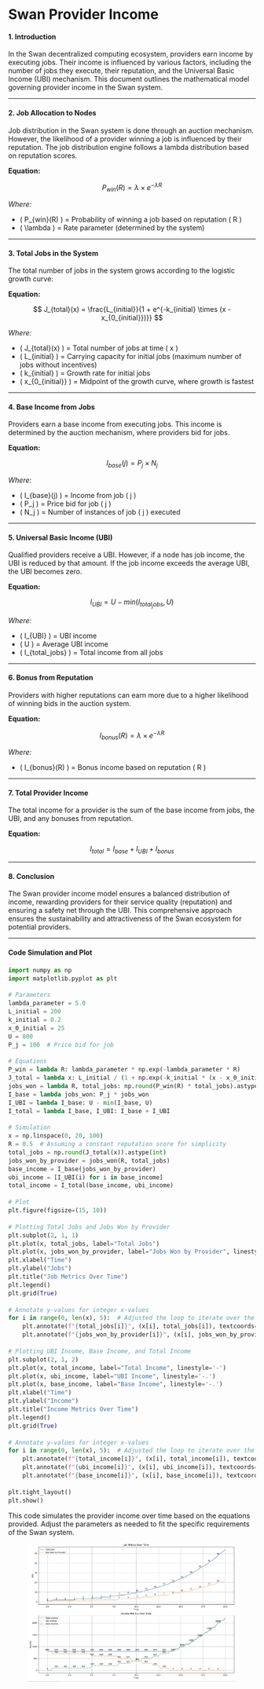 # Swan Provider Income

#### **1. Introduction**

In the Swan decentralized computing ecosystem, providers earn income by executing jobs. Their income is influenced by various factors, including the number of jobs they execute, their reputation, and the Universal Basic Income (UBI) mechanism. This document outlines the mathematical model governing provider income in the Swan system.

***

#### **2. Job Allocation to Nodes**

Job distribution in the Swan system is done through an auction mechanism. However, the likelihood of a provider winning a job is influenced by their reputation. The job distribution engine follows a lambda distribution based on reputation scores.

**Equation:**&#x20;



$$
P_{win}(R) = \lambda \times e^{-\lambda R}
$$

_Where:_

* ( P\_{win}(R) ) = Probability of winning a job based on reputation ( R )
* ( \lambda ) = Rate parameter (determined by the system)

***

#### **3. Total Jobs in the System**

The total number of jobs in the system grows according to the logistic growth curve:

**Equation:**&#x20;



$$
J_{total}(x) = \frac{L_{initial}}{1 + e^{-k_{initial} \times (x - x_{0_{initial}})}}
$$

_Where:_

* ( J\_{total}(x) ) = Total number of jobs at time ( x )
* ( L\_{initial} ) = Carrying capacity for initial jobs (maximum number of jobs without incentives)
* ( k\_{initial} ) = Growth rate for initial jobs
* ( x\_{0\_{initial\}} ) = Midpoint of the growth curve, where growth is fastest

***

#### **4. Base Income from Jobs**

Providers earn a base income from executing jobs. This income is determined by the auction mechanism, where providers bid for jobs.

**Equation:**&#x20;



$$
I_{base}(j) = P_j \times N_j
$$

_Where:_

* ( I\_{base}(j) ) = Income from job ( j )
* ( P\_j ) = Price bid for job ( j )
* ( N\_j ) = Number of instances of job ( j ) executed

***

#### **5. Universal Basic Income (UBI)**

Qualified providers receive a UBI. However, if a node has job income, the UBI is reduced by that amount. If the job income exceeds the average UBI, the UBI becomes zero.

**Equation:**&#x20;



$$
I_{UBI} = U - min(I_{total_jobs}, U)
$$

_Where:_

* ( I\_{UBI} ) = UBI income
* ( U ) = Average UBI income
* ( I\_{total\_jobs} ) = Total income from all jobs

***

#### **6. Bonus from Reputation**

Providers with higher reputations can earn more due to a higher likelihood of winning bids in the auction system.

**Equation:**&#x20;



$$
I_{bonus}(R) = \lambda \times e^{-\lambda R}
$$

_Where:_

* ( I\_{bonus}(R) ) = Bonus income based on reputation ( R )

***

#### **7. Total Provider Income**

The total income for a provider is the sum of the base income from jobs, the UBI, and any bonuses from reputation.

**Equation:**&#x20;



$$
I_{total} = I_{base} + I_{UBI} + I_{bonus}
$$

***

#### **8. Conclusion**

The Swan provider income model ensures a balanced distribution of income, rewarding providers for their service quality (reputation) and ensuring a safety net through the UBI. This comprehensive approach ensures the sustainability and attractiveness of the Swan ecosystem for potential providers.

***

#### **Code Simulation and Plot**

```python
import numpy as np
import matplotlib.pyplot as plt

# Parameters
lambda_parameter = 5.0
L_initial = 200
k_initial = 0.2
x_0_initial = 25
U = 800
P_j = 100  # Price bid for job

# Equations
P_win = lambda R: lambda_parameter * np.exp(-lambda_parameter * R)
J_total = lambda x: L_initial / (1 + np.exp(-k_initial * (x - x_0_initial)))
jobs_won = lambda R, total_jobs: np.round(P_win(R) * total_jobs).astype(int)
I_base = lambda jobs_won: P_j * jobs_won
I_UBI = lambda I_base: U - min(I_base, U)
I_total = lambda I_base, I_UBI: I_base + I_UBI

# Simulation
x = np.linspace(0, 20, 100)
R = 0.5  # Assuming a constant reputation score for simplicity
total_jobs = np.round(J_total(x)).astype(int)
jobs_won_by_provider = jobs_won(R, total_jobs)
base_income = I_base(jobs_won_by_provider)
ubi_income = [I_UBI(i) for i in base_income]
total_income = I_total(base_income, ubi_income)

# Plot
plt.figure(figsize=(15, 10))

# Plotting Total Jobs and Jobs Won by Provider
plt.subplot(2, 1, 1)
plt.plot(x, total_jobs, label="Total Jobs")
plt.plot(x, jobs_won_by_provider, label="Jobs Won by Provider", linestyle='--')
plt.xlabel("Time")
plt.ylabel("Jobs")
plt.title("Job Metrics Over Time")
plt.legend()
plt.grid(True)

# Annotate y-values for integer x-values
for i in range(0, len(x), 5):  # Adjusted the loop to iterate over the length of x with a step of 5
    plt.annotate(f"{total_jobs[i]}", (x[i], total_jobs[i]), textcoords="offset points", xytext=(0,5), ha='center')
    plt.annotate(f"{jobs_won_by_provider[i]}", (x[i], jobs_won_by_provider[i]), textcoords="offset points", xytext=(0,5), ha='center')

# Plotting UBI Income, Base Income, and Total Income
plt.subplot(2, 1, 2)
plt.plot(x, total_income, label="Total Income", linestyle='-')
plt.plot(x, ubi_income, label="UBI Income", linestyle='-.')
plt.plot(x, base_income, label="Base Income", linestyle='-.')
plt.xlabel("Time")
plt.ylabel("Income")
plt.title("Income Metrics Over Time")
plt.legend()
plt.grid(True)

# Annotate y-values for integer x-values
for i in range(0, len(x), 5):  # Adjusted the loop to iterate over the length of x with a step of 5
    plt.annotate(f"{total_income[i]}", (x[i], total_income[i]), textcoords="offset points", xytext=(0,5), ha='center')
    plt.annotate(f"{ubi_income[i]}", (x[i], ubi_income[i]), textcoords="offset points", xytext=(0,5), ha='center')
    plt.annotate(f"{base_income[i]}", (x[i], base_income[i]), textcoords="offset points", xytext=(0,5), ha='center')

plt.tight_layout()
plt.show()

```

This code simulates the provider income over time based on the equations provided. Adjust the parameters as needed to fit the specific requirements of the Swan system.

<figure><img src="../../../.gitbook/assets/image (63).png" alt=""><figcaption></figcaption></figure>

